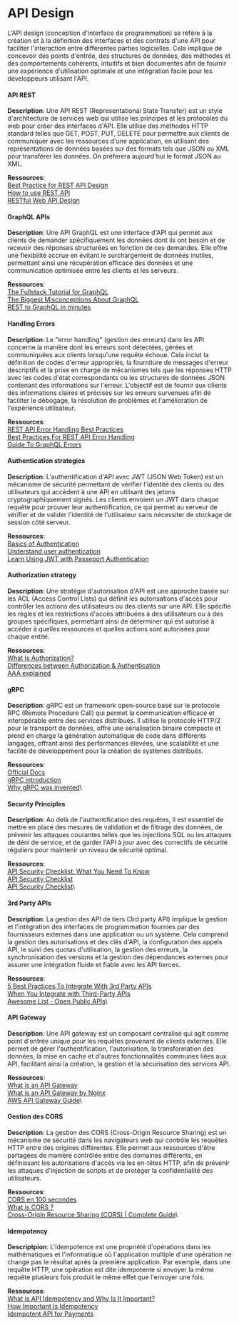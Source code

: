# API Design
L'API design (conception d'interface de programmation) se réfère à la création et à la définition des interfaces et des contrats d'une API pour faciliter l'interaction entre différentes parties logicielles. Cela implique de concevoir des points d'entrée, des structures de données, des méthodes et des comportements cohérents, intuitifs et bien documentés afin de fournir une expérience d'utilisation optimale et une intégration facile pour les développeurs utilisant l'API.

#### API REST
**Description**: Une API REST (Representational State Transfer) est un style d'architecture de services web qui utilise les principes et les protocoles du web pour créer des interfaces d'API. Elle utilise des méthodes HTTP standard telles que GET, POST, PUT, DELETE pour permettre aux clients de communiquer avec les ressources d'une application, en utilisant des représentations de données basées sur des formats tels que JSON ou XML pour transférer les données. On préferera aujourd'hui le format JSON au XML.

**Ressources**:\
[Best Practice for REST API Design](https://stackoverflow.blog/2020/03/02/best-practices-for-rest-api-design/)\
[How to use REST API](https://www.freecodecamp.org/news/how-to-use-rest-api/)\
[RESTful Web API Design](https://learn.microsoft.com/en-us/azure/architecture/best-practices/api-design)


#### GraphQL APIs
**Description**: Une API GraphQL est une interface d'API qui permet aux clients de demander spécifiquement les données dont ils ont besoin et de recevoir des réponses structurées en fonction de ces demandes. Elle offre une flexibilité accrue en évitant le surchargement de données inutiles, permettant ainsi une récupération efficace des données et une communication optimisée entre les clients et les serveurs.

**Ressources**:\
[The Fullstack Tutorial for GraphQL](https://www.howtographql.com/)\
[The Biggest Misconceptions About GraphQL](https://xuorig.medium.com/the-biggest-graphql-misconceptions-df597ce5f0f5)\
[REST to GraphQL in minutes](https://medium.com/backstagewitharchitects/rest-to-graphql-in-minutes-44f3b86cf79f)

#### Handling Errors
**Description**: Le "error handling" (gestion des erreurs) dans les API concerne la manière dont les erreurs sont détectées, gérées et communiquées aux clients lorsqu'une requête échoue. Cela inclut la définition de codes d'erreur appropriés, la fourniture de messages d'erreur descriptifs et la prise en charge de mécanismes tels que les réponses HTTP avec les codes d'état correspondants ou les structures de données JSON contenant des informations sur l'erreur. L'objectif est de fournir aux clients des informations claires et précises sur les erreurs survenues afin de faciliter le débogage, la résolution de problèmes et l'amélioration de l'expérience utilisateur.

**Ressources**:\
[REST API Error Handling Best Practices](https://josipmisko.com/posts/rest-api-error-handling)\
[Best Practices For REST API Error Handling](https://blog.apilayer.com/best-practices-for-rest-api-error-handling/)\
[Guide To GraphQL Errors](https://xuorig.medium.com/a-guide-to-graphql-errors-bb9ba9f15f85)

#### Authentication strategies
**Description**: L'authentification d'API avec JWT (JSON Web Token) est un mécanisme de sécurité permettant de vérifier l'identité des clients ou des utilisateurs qui accèdent à une API en utilisant des jetons cryptographiquement signés. Les clients envoient un JWT dans chaque requête pour prouver leur authentification, ce qui permet au serveur de vérifier et de valider l'identité de l'utilisateur sans nécessiter de stockage de session côté serveur.

**Ressources**:\
[Basics of Authentication](https://roadmap.sh/guides/basics-of-authentication)\
[Understand user authentication](https://swoopnow.com/user-authentication/)\
[Learn Using JWT with Passeport Authentication](https://medium.com/front-end-weekly/learn-using-jwt-with-passport-authentication-9761539c4314)

#### Authorization strategy
**Description**: Une stratégie d'autorisation d'API est une approche basée sur les ACL (Access Control Lists) qui définit les autorisations d'accès pour contrôler les actions des utilisateurs ou des clients sur une API. Elle spécifie les règles et les restrictions d'accès attribuées à des utilisateurs ou à des groupes spécifiques, permettant ainsi de déterminer qui est autorisé à accéder à quelles ressources et quelles actions sont autorisées pour chaque entité.

**Ressources**:\
[What Is Authorization?](https://auth0.com/intro-to-iam/what-is-authorization)\
[Differences between Authorization & Authentication](https://www.sailpoint.com/identity-library/difference-between-authentication-and-authorization/)\
[AAA explained](https://www.youtube.com/watch?v=BQMp-HjAyCk&pp=ygUbYXV0aG9yaXphdGlvbiBhY2wgZXhwbGFpbmVk)

#### gRPC
**Description**: gRPC est un framework open-source basé sur le protocole RPC (Remote Procedure Call) qui permet la communication efficace et interopérable entre des services distribués. Il utilise le protocole HTTP/2 pour le transport de données, offre une sérialisation binaire compacte et prend en charge la génération automatique de code dans différents langages, offrant ainsi des performances élevées, une scalabilité et une facilité de développement pour la création de systèmes distribués.

**Ressources**:\
[Official Docs](https://grpc.io/)\
[gRPC introduction](https://www.youtube.com/watch?v=gnchfOojMk4&pp=ygUYZ3JwYyBleHBsYWluZWQgZXhwbGFpbmVk)\
[Why gRPC was invented](https://www.youtube.com/watch?v=u4LWEXDP7_M&pp=ygUYZ3JwYyBleHBsYWluZWQgZXhwbGFpbmVk)\

#### Security Principles
**Description**: Au delà de l'authentification des requêtes, il est essentiel de mettre en place des mesures de validation et de filtrage des données, de prévenir les attaques courantes telles que les injections SQL ou les attaques de déni de service, et de garder l'API à jour avec des correctifs de sécurité réguliers pour maintenir un niveau de sécurité optimal.

**Ressources**:\
[API Security Checklist: What You Need To Know](https://www.apisec.ai/blog/api-security-checklist)\
[API Security Checklist](https://github.com/shieldfy/API-Security-Checklist)\
[API Security Checklist](https://salt.security/blog/api-security-checklist)\

#### 3rd Party APIs
**Description**: La gestion des API de tiers (3rd party API) implique la gestion et l'intégration des interfaces de programmation fournies par des fournisseurs externes dans une application ou un système. Cela comprend la gestion des autorisations et des clés d'API, la configuration des appels API, le suivi des quotas d'utilisation, la gestion des erreurs, la synchronisation des versions et la gestion des dépendances externes pour assurer une intégration fluide et fiable avec les API tierces.

**Ressources**:\
[5 Best Practices To Integrate With 3rd Party APIs](https://hackernoon.com/5-best-practices-for-integrating-with-external-apis)\
[When You Integrate with Third-Party APIs](https://medium.com/ichef/when-you-integrate-with-third-party-apis-some-best-practices-1dcc13100a24)\
[Awesome List - Open Public APIs](https://github.com/public-apis/public-apis)\

#### API Gateway
**Description**: Une API gateway est un composant centralisé qui agit comme point d'entrée unique pour les requêtes provenant de clients externes. Elle permet de gérer l'authentification, l'autorisation, la transformation des données, la mise en cache et d'autres fonctionnalités communes liées aux API, facilitant ainsi la création, la gestion et la sécurisation des services API.

**Ressources**:\
[What is an API Gateway](https://www.youtube.com/watch?v=NKKzMEmashw&pp=ygURYXBpIGdhdGV3YXkgZ3VpZGU%3D)\
[What is an API Gateway by Nginx](https://www.nginx.com/learn/api-gateway/)\
[AWS API Gateway Guide](https://hands-on.cloud/aws-api-gateway-guide/)\

#### Gestion des CORS
**Description**: La gestion des CORS (Cross-Origin Resource Sharing) est un mécanisme de sécurité dans les navigateurs web qui contrôle les requêtes HTTP entre des origines différentes. Elle permet aux ressources d'être partagées de manière contrôlée entre des domaines différents, en définissant les autorisations d'accès via les en-têtes HTTP, afin de prévenir les attaques d'injection de scripts et de protéger la confidentialité des utilisateurs.

**Ressources**:\
[CORS en 100 secondes](https://www.youtube.com/watch?v=4KHiSt0oLJ0&pp=ugMICgJmchABGAHKBRNjb21wcmVuZHJlIGxlcyBjb3Jz)\
[What is CORS ?](https://www.youtube.com/watch?v=UjozQOaGt1k&pp=ygUddW5kZXJzdGFuZGluZyBjb3JzIHByaW5jaXBsZXM%3D)\
[Cross-Origin Resource Sharing (CORS) | Complete Guide](https://www.youtube.com/watch?v=t5FBwq-kudw&pp=ygUddW5kZXJzdGFuZGluZyBjb3JzIHByaW5jaXBsZXM%3D)\

#### Idempotency
**Descriptpion**: L'idempotence est une propriété d'opérations dans les mathématiques et l'informatique où l'application multiple d'une opération ne change pas le résultat après la première application. Par exemple, dans une requête HTTP, une opération est dite idempotente si envoyer la même requête plusieurs fois produit le même effet que l'envoyer une fois.

**Ressources**:\
[What is API Idempotency and Why Is It Important?](https://www.youtube.com/watch?v=I08syTslan8&pp=ugMICgJmchABGAHKBQtpZGVtcG90ZW5jeQ%3D%3D)\
[How Important Is Idempotency](https://www.youtube.com/watch?v=4OuaONkZw1I&pp=ugMICgJmchABGAHKBRhpZGVtcG90ZW50IG1pY3Jvc2VydmljZXM%3D)\
[Idempotent API for Payments](https://www.youtube.com/watch?v=J2IcD9FZvZU&pp=ygULaWRlbXBvdGVuY3k%3D)